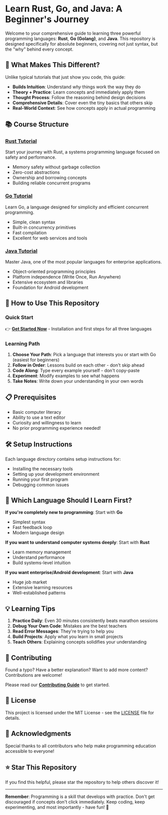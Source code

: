 # Learn Rust, Go, and Java: A Beginner's Journey

Welcome to your comprehensive guide to learning three powerful programming languages: **Rust**, **Go (Golang)**, and **Java**. This repository is designed specifically for absolute beginners, covering not just syntax, but the "why" behind every concept.

## 🎯 What Makes This Different?

Unlike typical tutorials that just show you code, this guide:
- **Builds Intuition**: Understand *why* things work the way they do
- **Theory + Practice**: Learn concepts and immediately apply them
- **Thought Process**: Follow the reasoning behind design decisions
- **Comprehensive Details**: Cover even the tiny basics that others skip
- **Real-World Context**: See how concepts apply in actual programming

## 📚 Course Structure

### [Rust Tutorial](./rust/README.md)
Start your journey with Rust, a systems programming language focused on safety and performance.
- Memory safety without garbage collection
- Zero-cost abstractions
- Ownership and borrowing concepts
- Building reliable concurrent programs

### [Go Tutorial](./go/README.md)
Learn Go, a language designed for simplicity and efficient concurrent programming.
- Simple, clean syntax
- Built-in concurrency primitives
- Fast compilation
- Excellent for web services and tools

### [Java Tutorial](./java/README.md)
Master Java, one of the most popular languages for enterprise applications.
- Object-oriented programming principles
- Platform independence (Write Once, Run Anywhere)
- Extensive ecosystem and libraries
- Foundation for Android development

## 🚀 How to Use This Repository

### Quick Start
👉 **[Get Started Now](./GETTING_STARTED.md)** - Installation and first steps for all three languages

### Learning Path
1. **Choose Your Path**: Pick a language that interests you or start with Go (easiest for beginners)
2. **Follow in Order**: Lessons build on each other - don't skip ahead
3. **Code Along**: Type every example yourself - don't copy-paste
4. **Experiment**: Modify examples to see what happens
5. **Take Notes**: Write down your understanding in your own words

## 📋 Prerequisites

- Basic computer literacy
- Ability to use a text editor
- Curiosity and willingness to learn
- No prior programming experience needed!

## 🛠️ Setup Instructions

Each language directory contains setup instructions for:
- Installing the necessary tools
- Setting up your development environment
- Running your first program
- Debugging common issues

## 🤔 Which Language Should I Learn First?

**If you're completely new to programming**: Start with **Go**
- Simplest syntax
- Fast feedback loop
- Modern language design

**If you want to understand computer systems deeply**: Start with **Rust**
- Learn memory management
- Understand performance
- Build systems-level intuition

**If you want enterprise/Android development**: Start with **Java**
- Huge job market
- Extensive learning resources
- Well-established patterns

## 💡 Learning Tips

1. **Practice Daily**: Even 30 minutes consistently beats marathon sessions
2. **Debug Your Own Code**: Mistakes are the best teachers
3. **Read Error Messages**: They're trying to help you
4. **Build Projects**: Apply what you learn in small projects
5. **Teach Others**: Explaining concepts solidifies your understanding

## 🤝 Contributing

Found a typo? Have a better explanation? Want to add more content? Contributions are welcome!

Please read our **[Contributing Guide](./CONTRIBUTING.md)** to get started.

## 📄 License

This project is licensed under the MIT License - see the [LICENSE](./LICENSE) file for details.

## 🙏 Acknowledgments

Special thanks to all contributors who help make programming education accessible to everyone!

## ⭐ Star This Repository

If you find this helpful, please star the repository to help others discover it!

---

**Remember**: Programming is a skill that develops with practice. Don't get discouraged if concepts don't click immediately. Keep coding, keep experimenting, and most importantly - have fun! 🎉
